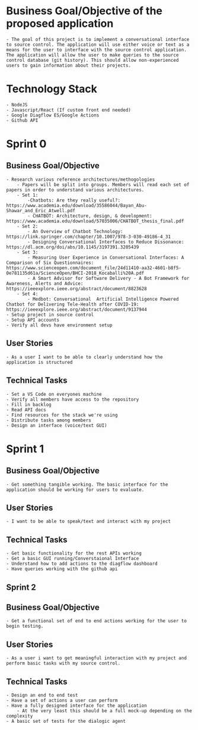 # Business Goal/Objective of the proposed application
    - The goal of this project is to implement a conversational interface to source control. The application will use either voice or text as a means for the user to interface with the source control application. The application will allow the user to make queries to the source control database (git history). This should allow non-experienced users to gain information about their projects.  

# Technology Stack
    - NodeJS
    - Javascript/React (If custom front end needed)
    - Google Diagflow ES/Google Actions
    - Github API

# Sprint 0
## Business Goal/Objective
    - Research various reference architectures/methogologies 
        - Papers will be split into groups. Members will read each set of papers in order to understand various architectures. 
        - Set 1:
            -Chatbots: Are they really useful?: https://www.academia.edu/download/35586044/Bayan_Abu-Shawar_and_Eric_Atwell.pdf
            - CHATBOT: Architecture, design, & development:  https://www.academia.edu/download/57035006/CHATBOT_thesis_final.pdf
        - Set 2:
            - An Overview of Chatbot Technology: https://link.springer.com/chapter/10.1007/978-3-030-49186-4_31
            - Designing Conversational Interfaces to Reduce Dissonance: https://dl.acm.org/doi/abs/10.1145/3197391.3205439
        - Set 3:
            - Measuring User Experience in Conversational Interfaces: A Comparison of Six Questionnaires: https://www.scienceopen.com/document_file/24d11410-aa32-4601-b8f5-0e781135d61a/ScienceOpen/BHCI-2018_Kocaballi%20A.pdf
            - A Smart Advisor for Software Delivery - A Bot Framework for Awareness, Alerts and Advice: https://ieeexplore.ieee.org/abstract/document/8823628
        - Set 4:
            - Medbot: Conversational  Artificial Intelligence Powered Chatbot for Delivering Tele-Health after COVID-19: https://ieeexplore.ieee.org/abstract/document/9137944
    - Setup project in source control
    - Setup API accounts
    - Verify all devs have environment setup

## User Stories
    - As a user I want to be able to clearly understand how the application is structured

## Technical Tasks
    - Set a VS Code on everyones machine
    - Verify all members have access to the repository
    - Fill in backlog
    - Read API docs
    - Find resources for the stack we're using
    - Distribute tasks among members
    - Design an interface (voice/text GUI)

# Sprint 1
## Business Goal/Objective
    - Get something tangible working. The basic interface for the application should be working for users to evaluate.

## User Stories
    - I want to be able to speak/text and interact with my project

## Technical Tasks
    - Get basic functionality for the rest APIs working
    - Get a basic GUI running/Converstaional Interface
    - Understand how to add actions to the diagflow dashboard
    - Have queries working with the github api

## Sprint 2
## Business Goal/Objective
    - Get a functional set of end to end actions working for the user to begin testing.

## User Stories
    - As a user i want to get meaningful interaction with my project and perform basic tasks with my source control.

## Technical Tasks
    - Design an end to end test
    - Have a set of actions a user can perform
    - Have a fully designed interface for the application
        - At the very least this should be a full mock-up depending on the complexity 
    - A basic set of tests for the dialogic agent